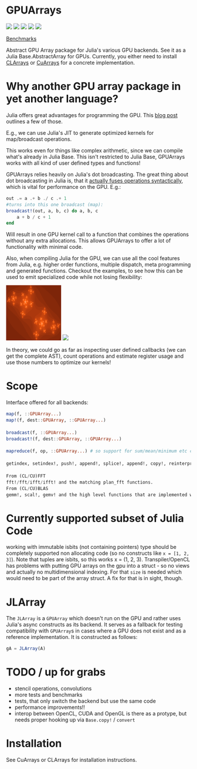 # GPUArrays

[![](https://travis-ci.org/JuliaGPU/GPUArrays.jl.svg?branch=master)](https://travis-ci.org/JuliaGPU/GPUArrays.jl)
[![](https://ci.appveyor.com/api/projects/status/2aa4bvmq7e9rh338/branch/master?svg=true)](https://ci.appveyor.com/project/SimonDanisch/gpuarrays-jl-8n74h/branch/master)
[![](https://gitlab.com/JuliaGPU/GPUArrays.jl/badges/master/pipeline.svg)](https://gitlab.com/JuliaGPU/GPUArrays.jl/commits/master)
[![](https://codecov.io/gh/JuliaGPU/GPUArrays.jl/branch/master/graph/badge.svg)](https://codecov.io/gh/JuliaGPU/GPUArrays.jl)
[![](https://img.shields.io/badge/docs-latest-blue.svg)](https://JuliaGPU.github.io/GPUArrays.jl/latest)


[Benchmarks](https://github.com/JuliaGPU/GPUBenchmarks.jl/blob/master/results/results.md)

Abstract GPU Array package for Julia's various GPU backends.
See it as a Julia Base.AbstractArray for GPUs.
Currently, you either need to install [CLArrays](https://github.com/JuliaGPU/CLArrays.jl) or [CuArrays](https://github.com/JuliaGPU/CuArrays.jl) for a concrete implementation.


# Why another GPU array package in yet another language?

Julia offers great advantages for programming the GPU.
This [blog post](http://mikeinnes.github.io/2017/08/24/cudanative.html) outlines a few of those.

E.g., we can use Julia's JIT to generate optimized kernels for map/broadcast operations.

This works even for things like complex arithmetic, since we can compile what's already in Julia Base.
This isn't restricted to Julia Base, GPUArrays works with all kind of user defined types and functions!

GPUArrays relies heavily on Julia's dot broadcasting.
The great thing about dot broadcasting in Julia is, that it
[actually fuses operations syntactically](http://julialang.org/blog/2017/01/moredots), which is vital for performance on the GPU.
E.g.:

```Julia
out .= a .+ b ./ c .+ 1
#turns into this one broadcast (map):
broadcast!(out, a, b, c) do a, b, c
    a + b / c + 1
end
```

Will result in one GPU kernel call to a function that combines the operations without any extra allocations.
This allows GPUArrays to offer a lot of functionality with minimal code.

Also, when compiling Julia for the GPU, we can use all the cool features from Julia, e.g.
higher order functions, multiple dispatch, meta programming and generated functions.
Checkout the examples, to see how this can be used to emit specialized code while not losing flexibility:

[<img src="https://raw.githubusercontent.com/JuliaGPU/GPUBenchmarks.jl/master/results/plots/juliaset_result.png" height="150">](https://github.com/JuliaGPU/GPUBenchmarks.jl/blob/master/results/results.md)
[<img src="https://user-images.githubusercontent.com/1010467/40832645-12ca1f50-658c-11e8-9fb4-170871db2499.png" height="150">](https://juliagpu.github.io/GPUShowcases.jl/latest/)

In theory, we could go as far as inspecting user defined callbacks (we can get the complete AST), count operations and estimate register usage and use those numbers to optimize our kernels!


# Scope

Interface offered for all backends:

```Julia
map(f, ::GPUArray...)
map!(f, dest::GPUArray, ::GPUArray...)

broadcast(f, ::GPUArray...)
broadcast!(f, dest::GPUArray, ::GPUArray...)

mapreduce(f, op, ::GPUArray...) # so support for sum/mean/minimum etc comes for free

getindex, setindex!, push!, append!, splice!, append!, copy!, reinterpret, convert

From (CL/CU)FFT
fft!/fft/ifft/ifft! and the matching plan_fft functions.
From (CL/CU)BLAS
gemm!, scal!, gemv! and the high level functions that are implemented with these, like A * B, A_mul_B!, etc.
```

# Currently supported subset of Julia Code

working with immutable isbits (not containing pointers) type should be completely supported
non allocating code (so no constructs like `x = [1, 2, 3]`). Note that tuples are isbits, so this works x = (1, 2, 3).
Transpiler/OpenCL has problems with putting GPU arrays on the gpu into a struct - so no views and actually no multidimensional indexing. For that `size` is needed which would need to be part of the array struct. A fix for that is in sight, though.

# JLArray

The `JLArray` is a `GPUArray` which doesn't run on the GPU and rather uses Julia's async constructs as its backend. It serves as a fallback for testing compatibility with `GPUArray`s in cases where a GPU does not exist and as a reference implementation. It is constructed as follows:

```julia
gA = JLArray(A)
```

# TODO / up for grabs

* stencil operations, convolutions
* more tests and benchmarks
* tests, that only switch the backend but use the same code
* performance improvements!!
* interop between OpenCL, CUDA and OpenGL is there as a protype, but needs proper hooking up via `Base.copy!` / `convert`


# Installation

See CuArrays or CLArrays for installation instructions.
